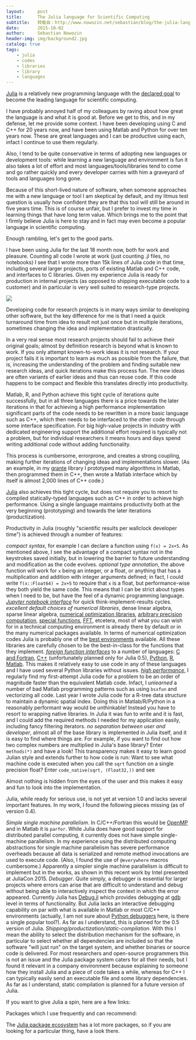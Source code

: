 ```yaml
---
layout:     post
title:      The Julia language for Scientific Computing
subtitle:   转载自：http://www.nowozin.net/sebastian/blog/the-julia-language-for-scientific-computing.html
date:       2015-10-02
author:     Sebastian Nowozin
header-img: img/background2.jpg
catalog: true
tags:
    - julia
    - codes
    - libraries
    - library
    - languages
---
```


[Julia](http://julialang.org/) is a relatively new programming language with
the [declared goal](http://julialang.org/blog/2012/02/why-we-created-julia)
to become the leading language for scientific computing.

I have probably annoyed half of my colleagues by raving about how great the
language is and what it is good at.
Before we get to this, and in my defense, let me provide some context. I have
been developing using C and C++ for 20 years now, and have been using Matlab
and Python for over ten years now. These are great languages and I can be
productive using each, infact I continue to use them regularly.

Also, I tend to be quite conservative in terms of adopting new languages or
development tools: while learning a new language and environment is fun
it also takes a lot of effort and most languages/tools/libraries tend to come
and go rather quickly and every developer carries with him a graveyard of
tools and languages long gone.

Because of this short-lived nature of software, when someone approaches me
with a new language or tool I am skeptical by default, and my litmus test
question is usually how confident they are that this tool will still be around
in five years time. This is of course unfair, but I prefer to invest my time
in learning things that have long term value. Which brings me to the point
that I firmly believe Julia is here to stay and in fact may even become a
popular language in scientific computing.

Enough rambling, let's get to the good parts.

I have been using Julia for the last 18 month now, both for work and pleasure.
Counting all code I wrote at work (just counting .jl files, no notebooks) I
see that I wrote more than 15k lines of Julia code in that time, including
several larger projects, ports of existing Matlab and C++ code, and interfaces
to C libraries.
Given my experience Julia is ready for production in internal projects (as
opposed to shipping executable code to a customer) and in particular is very
well suited to research-type projects.

[![](http://www.nowozin.net/sebastian/blog/images/julia.svg)
](http://julialang.org/)

Developing code for research projects is in many ways similar to developing
other software, but the key difference for me is that I need a quick
turnaround time from idea to result not just once but in multiple iterations,
sometimes changing the idea and implementation drastically.

In a very real sense most research projects should fail to achieve their
original goals; almost by definition research is beyond what is known to
work. If you only attempt known-to-work ideas it is not research.
If your project fails it is important to learn as much as possible from the
failure, that is, increasing the understanding of the problem and finding
suitable new research ideas, and quick iterations make this process fun.
The new ideas are often variants of earlier ideas and thus can reuse code. If
this code happens to be compact and flexible this translates directly into
productivity.

Matlab, R, and Python achieve this tight cycle of iterations quite
successfully, but in all three languages there is a price towards the later
iterations in that for achieving a high performance implementation significant
parts of the code needs to be rewritten in a more basic language
such as C++, which then needs to be interfaced to the other code through some
interface specification.
For big high-value projects in industry with dedicated engineering support
the additional effort required is typically not a problem, but for individual
researchers it means hours and days spend writing additional code without
adding functionality.

This process is cumbersome, errorprone, and creates a strong coupling, making
further iterations of changing ideas and implementations slower.
(As an example, in my [grante](http://www.nowozin.net/sebastian/grante)
library I prototyped many algorithms in Matlab, then programmed them in C++,
then wrote a Matlab interface which by itself is almost 2,000 lines of C++
code.)

[Julia](http://julialang.org/) also achieves this tight cycle, but does not
require you to resort to compiled statically-typed languages such as C++ in
order to achieve high performance.
Using a single language maintains productivity both at the very beginning
(prototyping) and towards the later iterations (productization).

Productivity in Julia (roughly "scientific results per wallclock developer
time") is achieved through a number of features:

*compact syntax*, for example I can declare a function using `f(x) = 2x+5`.
As mentioned above, I see the advantage of a compact syntax not in the
keystrokes saved initially, but in lowering the barrier to future
understanding and modification as the code evolves.
*optional type annotation*, the above function will work for `x` being an
integer, or a float, or anything that has a multiplication and addition with
integer arguments defined; in fact, I could write `f(x::Float64) = 2x+5` to
require that `x` is a float, but performance-wise they both yield the same
code. This means that I can be strict about types when I need to be, but have
the feel of a dynamic programming
language.
[*Jupyter notebook interface*](http://jupyter.org/) for quick
think-implement-results cycles.
*excellent default choices of numerical libraries*, dense linear algebra,
sparse linear algebra,
[numerical optimization libraries](http://juliaopt.org/),
[arbitrary precision computation](http://julia.readthedocs.org/en/latest/stdlib/numbers#bigfloats),
[special functions](http://julia.readthedocs.org/en/latest/stdlib/math?highlight=bessel#mathematical-functions),
[FFT](http://julia.readthedocs.org/en/latest/stdlib/math?highlight=fft#signal-processing), etcetera, most of what you can wish for
in a technical computing environment is already there by default or in the
many numerical packages available. In terms of numerical optimization codes
Julia is probably one of the [best environments](http://www.juliaopt.org/)
available. All these libraries are carefully chosen to be the best-in-class
for the functions that they implement.
[*foreign function interfaces*](https://en.wikipedia.org/wiki/Foreign_function_interface)
to a number of languages:
[C and Fortran](http://docs.julialang.org/en/release-0.3/stdlib/c),
[C++](https://github.com/Keno/Cxx.jl) (unfortunately planned only for Julia 0.5),
[Python](https://github.com/stevengj/PyCall.jl),
[R](https://github.com/lgautier/Rif.jl),
[Matlab](https://github.com/JuliaLang/MATLAB.jl). This makes it relatively
easy to use code in any of these languages and I have used several Python
libraries without issues.
[*high performance*](http://julialang.org/benchmarks), I regularly find my
first-attempt Julia code for a problem to be an order of magnitude faster
than the equivalent Matlab code. Infact, I *unlearned* a number of bad Matlab
programming patterns such as using `bsxfun` and vectorizing all code. Last
year I wrote Julia code for a R-tree data
structure to maintain a dynamic spatial
index. Doing this in Matlab/R/Python in a reasonably performant way would be
unthinkable! Instead you have to resort to wrapping native
libraries.
In Julia it was fun to write and it is fast, and I could add the required
methods I needed for my application easily, including fancy filtering
iterators.
*no separation between user and developer*, almost all of the base library
is implemented in Julia itself, and it is easy to find where things are. For
example, if you want to find out how two complex numbers are multiplied in
Julia's base library? Enter `methods(*)` and have a
look!
This transparency makes it easy to learn good Julian style and extends further
to how code is run:
Want to see what machine code is executed when you call the `sqrt` function on
a single precision float?
Enter `code_native(sqrt, (Float32,))` and see

Almost nothing is hidden from the eyes of the user and this makes it easy and
fun to look into the implementation.

Julia, while ready for serious use, is not yet at version 1.0 and lacks
several important features.
In my work, I found the following pieces missing (as of version 0.4).

*Simple single machine parallelism*. In C/C++/Fortran this would be
[OpenMP](http://openmp.org/wp) and in Matlab it is `parfor`.
While Julia does have good support for distributed parallel
computing,
it currently does not have simple single-machine parallelism.
In my experience using the distributed computing abstractions for single
machine parallelism has severe performance overheads because all data is
serialized and remote method invocations are used to execute code.
(Also, I found the use of `@everywhere` macros cumbersome.)
Apparently a simpler single machine parallelism is difficult to implement but
in the works, as shown in this recent work by
Intel presented at JuliaCon
2015.
*Debugger*. Quite simply, a debugger is essential for larger projects where
errors can arise that are difficult to understand and debug without being able
to interactively inspect the context in which the error appeared.
Currently Julia has [Debug.jl](https://github.com/toivoh/Debug.jl) which
provides debugging at [gdb](http://www.gnu.org/software/gdb) level in terms
of functionality.
But Julia lacks an interactive debugging capability on par with what is
available in Matlab or most C/C++ environments (actually, I am not sure about
[Python debuggers](https://wiki.python.org/moin/PythonDebuggingTools) here, is
there a single popular tool?).
As far as I understand, this is planned for the 0.5 version of Julia.
*Shipping/productization/static-compilation*. With this I mean the ability
to select the distribution mechanism for the software, in particular to select
whether all dependencies are included so that the software "will just run" on
the target system, and whether binaries or source code is delivered.
For most researchers and open-source programmers this is not an issue and the
Julia package system caters for all their needs, but I found it relevant in a
company environment because explaining to someone how they install Julia and a
piece of code takes a while, whereas for C++ I can typically easily send an
executable file and some library dependencies.
As far as I understand, static compilation is planned for a future version of
Julia.

If you want to give Julia a spin, here are a few links:

Packages which I use frequently and can recommend:

The [Julia package ecosystem](http://pkg.julialang.org/pulse.html) has a lot
more packages, so if you are looking for a particular thing, have a look
there.
